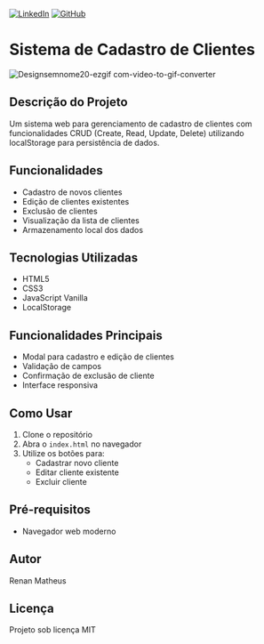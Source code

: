 [![LinkedIn](https://img.shields.io/badge/-LinkedIn-blue?style=flat-square&logo=Linkedin&logoColor=white)](https://linkedin.com/in/renanmabrantes)
[![GitHub](https://img.shields.io/badge/-GitHub-black?style=flat-square&logo=Github&logoColor=white)](https://github.com/renanmatheuslabrantes)
# Sistema de Cadastro de Clientes

![Designsemnome20-ezgif com-video-to-gif-converter](https://github.com/user-attachments/assets/fa4ccbb2-174d-46bc-adbc-aeeca379fa7c)
## Descrição do Projeto
Um sistema web para gerenciamento de cadastro de clientes com funcionalidades CRUD (Create, Read, Update, Delete) utilizando localStorage para persistência de dados.

## Funcionalidades
- Cadastro de novos clientes
- Edição de clientes existentes
- Exclusão de clientes
- Visualização da lista de clientes
- Armazenamento local dos dados

## Tecnologias Utilizadas
- HTML5
- CSS3
- JavaScript Vanilla
- LocalStorage

## Funcionalidades Principais
- Modal para cadastro e edição de clientes
- Validação de campos
- Confirmação de exclusão de cliente
- Interface responsiva

## Como Usar
1. Clone o repositório
2. Abra o `index.html` no navegador
3. Utilize os botões para:
   - Cadastrar novo cliente
   - Editar cliente existente
   - Excluir cliente

## Pré-requisitos
- Navegador web moderno

## Autor
Renan Matheus

## Licença
Projeto sob licença MIT
